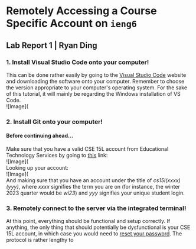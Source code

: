 # Remotely Accessing a Course Specific Account on `ieng6`  
## Lab Report 1 | Ryan Ding  
### 1. Install Visual Studio Code onto your computer!  
This can be done rather easily by going to the [Visual Studio Code](https://code.visualstudio.com/download) website and downloading the software onto your computer. Remember to choose the version appropriate to your computer's operating system. For the sake of this tutorial, it will mainly be regarding the Windows installation of VS Code.  
![Image](

### 2. Install Git onto your computer!

#### Before continuing ahead...  
Make sure that you have a valid CSE 15L account from Educational Technology Services by going to [this](https://sdacs.ucsd.edu/~icc/index.php) link:  
![Image](  
Looking up your account:  
![Image](  
And making sure that you have an account under the title of _cs15l(xxxx)(yyy)_, where _xxxx_ signifies the term you are on (for instance, the winter 2023 quarter would be _wi23_) and _yyy_ signifies your unique student login.   

### 3. Remotely connect to the server via the integrated terminal!  
At this point, everything should be functional and setup correctly. If anything, the only thing that should potentially be dysfunctional is your CSE 15L account, in which case you would need to [reset your password](). The protocol is rather lengthy to 


